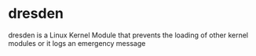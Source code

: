 dresden
=======

dresden is a Linux Kernel Module that prevents the loading of other kernel modules or it logs an emergency message 